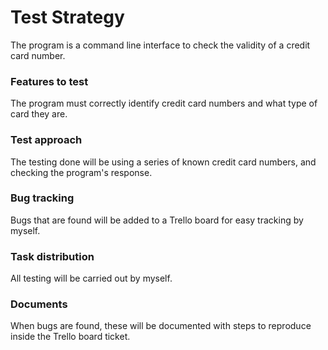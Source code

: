 Test Strategy
=============

The program is a command line interface to check the validity of a credit card number.

### Features to test
The program must correctly identify credit card numbers and what type of card they are.

### Test approach
The testing done will be using a series of known credit card numbers, and checking the program's response.

### Bug tracking
Bugs that are found will be added to a Trello board for easy tracking by myself.

### Task distribution
All testing will be carried out by myself.

### Documents
When bugs are found, these will be documented with steps to reproduce inside the Trello board ticket.